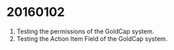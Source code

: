 20160102
===

1. Testing the permissions of the GoldCap system.
2. Testing the Action Item Field of the GoldCap system.

